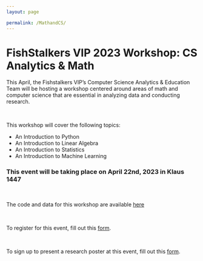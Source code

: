 ```yaml
---
layout: page

permalink: /MathandCS/
---
```


<h1>FishStalkers VIP 2023 Workshop: CS Analytics & Math</h1>
<p>This April, the Fishstalkers VIP’s Computer Science Analytics & Education Team will be hosting a workshop centered around areas of math and computer science that are essential in analyzing data and conducting research. </p>
<br/>
<p>This workshop will cover the following topics:</p>
<ul>
     <li>An Introduction to Python</li>
     <li>An Introduction to Linear Algebra</li>
     <li>An Introduction to Statistics</li>
     <li>An Introduction to Machine Learning</li>
</ul>
<h3>This event will be taking place on <strong>April 22nd, 2023</strong> in <strong>Klaus 1447</strong></h3>
<br/>
<p>The code and data for this workshop are available <a href="https://github.com/FishStalkers/tutorials">here</a> </p>
<br/>
<p>To register for this event, fill out this <a href="https://forms.office.com/Pages/ResponsePage.aspx?id=u5ghSHuuJUuLem1_Mvqgg7jwm6TG3XVMtAuTV6MbtG5UNDRWTTJUVjU2UjlOWTZRVkdNN1IxUlpFSC4u">form</a>.</p>
<br>
<p>To sign up to present a research poster at this event, fill out this <a href="https://forms.office.com/Pages/ResponsePage.aspx?id=u5ghSHuuJUuLem1_Mvqgg7jwm6TG3XVMtAuTV6MbtG5UQlJZUkxPQ0ZCWVRIVFVGWjQxVUVGSjFVNy4u">form</a>.
</p>
